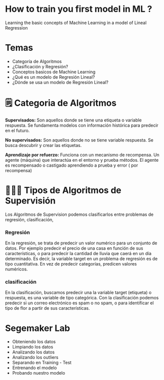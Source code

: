 # How to train you first model in ML ?

Learning the basic concepts of Machine Learning in a model of Lineal Regression

# Temas

* Categoría de Algoritmos
* ¿Clasificación y Regresión?
* Conceptos basicos de Machine Learning
* ¿Qué es un modelo de Regresión Lineal?
* ¿Dónde se usa un modelo de Regresión Lineal?

# :spiral_notepad: Categoria de Algoritmos

**Supervisados:** Son aquellos donde se tiene una etiqueta o variable respuesta. Se fundamenta modelos con información histórica para predecir en el futuro. 

**No supervisados:** Son aquellos donde no se tiene variable respuesta. Se busca descubrir y crear las etiquetas.

**Aprendizaje por refuerzo:** Funciona con un mecanismo de recompensa. Un agente (máquina) que interactúa en el entorno y prueba métodos. El agente es recompensado o castigado aprendiendo a prueba y error ( por recompensa)

# 👨🏻‍💻 Tipos de Algoritmos de Supervisión

Los Algoritmos de Supervision podemos clasificarlos entre problemas de regresión, clasificación, 

### Regresión

En la regresión, se trata de predecir un valor numérico para un conjunto de datos. Por ejemplo predecir el precio de una casa en función de sus características, o para predecir la cantidad de lluvia que caerá en un día determinado. Es decir, la variable target en un problema de regresión es de tipo cuantitativa.
En vez de predecir categorías, predicen valores numéricos. 

### clasificación

En la clasificación, buscamos predecir una la variable target (etiqueta) o respuesta, es una variable de tipo categórica. Con la clasificación podemos predecir si un correo electrónico es spam o no spam, o para identificar el tipo de flor a partir de sus características.






# Segemaker Lab

* Obteniendo los datos
* Limpiando los datos
* Analizando los datos
* Analizando los outliers
* Separando en Training - Test
* Entrenando el modelo
* Probando nuestro modelo
